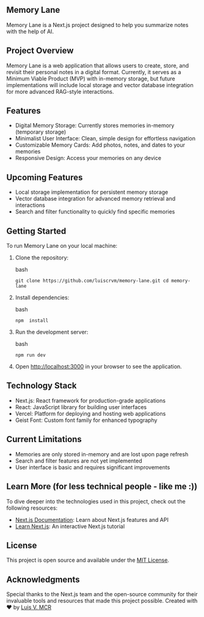 Memory Lane
-----------

Memory Lane is a Next.js project designed to help you summarize notes with the help of AI. 

Project Overview
----------------

Memory Lane is a web application that allows users to create, store, and revisit their personal notes in a digital format. Currently, it serves as a Minimum Viable Product (MVP) with in-memory storage, but future implementations will include local storage and vector database integration for more advanced RAG-style interactions.

Features
--------

-   Digital Memory Storage: Currently stores memories in-memory (temporary storage)
-   Minimalist User Interface: Clean, simple design for effortless navigation
-   Customizable Memory Cards: Add photos, notes, and dates to your memories
-   Responsive Design: Access your memories on any device

Upcoming Features
-----------------

-   Local storage implementation for persistent memory storage
-   Vector database integration for advanced memory retrieval and interactions
-   Search and filter functionality to quickly find specific memories

Getting Started
---------------

To run Memory Lane on your local machine:

1.  Clone the repository:

    bash

    `git clone https://github.com/luiscrvm/memory-lane.git cd memory-lane `

2.  Install dependencies:

    bash

    `npm  install  `

3.  Run the development server:

    bash

    `npm run dev `

4.  Open [http://localhost:3000](http://localhost:3000/) in your browser to see the application.

Technology Stack
----------------

-   Next.js: React framework for production-grade applications
-   React: JavaScript library for building user interfaces
-   Vercel: Platform for deploying and hosting web applications
-   Geist Font: Custom font family for enhanced typography

Current Limitations
-------------------

-   Memories are only stored in-memory and are lost upon page refresh
-   Search and filter features are not yet implemented
-   User interface is basic and requires significant improvements


Learn More (for less technical people - like me :))
----------

To dive deeper into the technologies used in this project, check out the following resources:

-   [Next.js Documentation](https://nextjs.org/docs): Learn about Next.js features and API
-   [Learn Next.js](https://nextjs.org/learn): An interactive Next.js tutorial

License
-------

This project is open source and available under the [MIT License](https://www.perplexity.ai/search/LICENSE).

Acknowledgments
---------------

Special thanks to the Next.js team and the open-source community for their invaluable tools and resources that made this project possible. Created with ❤️ by [Luis V. MCR](https://github.com/luiscrvm)
